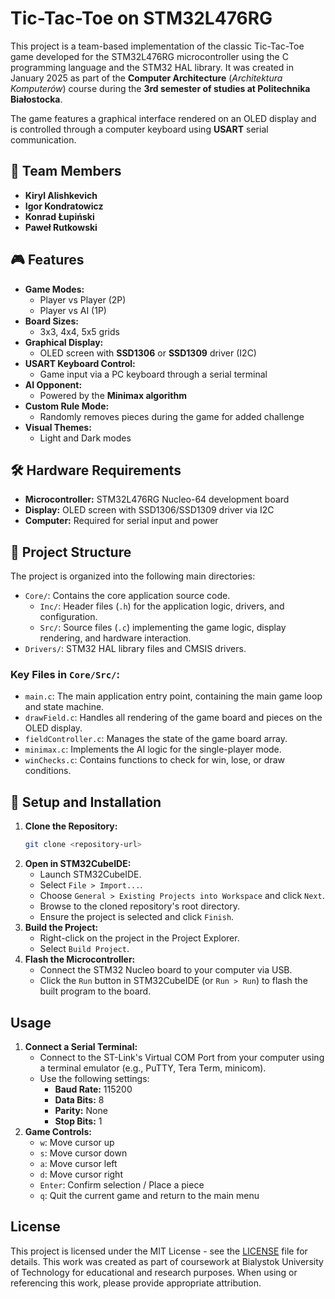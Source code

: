 # Tic-Tac-Toe on STM32L476RG

This project is a team-based implementation of the classic Tic-Tac-Toe game developed for the STM32L476RG microcontroller using the C programming language and the STM32 HAL library. It was created in January 2025 as part of the **Computer Architecture** (*Architektura Komputerów*) course during the **3rd semester of studies at Politechnika Białostocka**.

The game features a graphical interface rendered on an OLED display and is controlled through a computer keyboard using **USART** serial communication.

## 👥 Team Members

- **Kiryl Alishkevich**
- **Igor Kondratowicz**
- **Konrad Łupiński**
- **Paweł Rutkowski**

## 🎮 Features

- **Game Modes:** 
  - Player vs Player (2P)
  - Player vs AI (1P)
- **Board Sizes:** 
  - 3x3, 4x4, 5x5 grids
- **Graphical Display:** 
  - OLED screen with **SSD1306** or **SSD1309** driver (I2C)
- **USART Keyboard Control:** 
  - Game input via a PC keyboard through a serial terminal
- **AI Opponent:** 
  - Powered by the **Minimax algorithm**
- **Custom Rule Mode:** 
  - Randomly removes pieces during the game for added challenge
- **Visual Themes:** 
  - Light and Dark modes

## 🛠️ Hardware Requirements

- **Microcontroller:** STM32L476RG Nucleo-64 development board
- **Display:** OLED screen with SSD1306/SSD1309 driver via I2C
- **Computer:** Required for serial input and power

## 📁 Project Structure
The project is organized into the following main directories:

-   `Core/`: Contains the core application source code.
    -   `Inc/`: Header files (`.h`) for the application logic, drivers, and configuration.
    -   `Src/`: Source files (`.c`) implementing the game logic, display rendering, and hardware interaction.
-   `Drivers/`: STM32 HAL library files and CMSIS drivers.

### Key Files in `Core/Src/`:
-   `main.c`: The main application entry point, containing the main game loop and state machine.
-   `drawField.c`: Handles all rendering of the game board and pieces on the OLED display.
-   `fieldController.c`: Manages the state of the game board array.
-   `minimax.c`: Implements the AI logic for the single-player mode.
-   `winChecks.c`: Contains functions to check for win, lose, or draw conditions.

## 🧩 Setup and Installation

1.  **Clone the Repository:**
    ```sh
    git clone <repository-url>
    ```
2.  **Open in STM32CubeIDE:**
    -   Launch STM32CubeIDE.
    -   Select `File > Import...`.
    -   Choose `General > Existing Projects into Workspace` and click `Next`.
    -   Browse to the cloned repository's root directory.
    -   Ensure the project is selected and click `Finish`.
3.  **Build the Project:**
    -   Right-click on the project in the Project Explorer.
    -   Select `Build Project`.
4.  **Flash the Microcontroller:**
    -   Connect the STM32 Nucleo board to your computer via USB.
    -   Click the `Run` button in STM32CubeIDE (or `Run > Run`) to flash the built program to the board.

## Usage

1.  **Connect a Serial Terminal:**
    -   Connect to the ST-Link's Virtual COM Port from your computer using a terminal emulator (e.g., PuTTY, Tera Term, minicom).
    -   Use the following settings:
        -   **Baud Rate:** 115200
        -   **Data Bits:** 8
        -   **Parity:** None
        -   **Stop Bits:** 1
2.  **Game Controls:**
    -   `w`: Move cursor up
    -   `s`: Move cursor down
    -   `a`: Move cursor left
    -   `d`: Move cursor right
    -   `Enter`: Confirm selection / Place a piece
    -   `q`: Quit the current game and return to the main menu
  
    
## License
This project is licensed under the MIT License - see the [LICENSE](LICENSE) file for details.
This work was created as part of coursework at Bialystok University of Technology for educational and research purposes. When using or referencing this work, please provide appropriate attribution.

